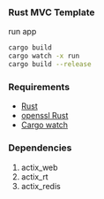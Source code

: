 ### Rust MVC Template
run app
```bash
cargo build
cargo watch -x run
cargo build --release
```
### Requirements
- [Rust](https://rust-lang.org)
- [openssl Rust](https://docs.rs/openssl/0.10.28/openssl/)
- [Cargo watch](https://github.com/passcod/cargo-watch)
### Dependencies
1. actix_web
2. actix_rt
3. actix_redis
